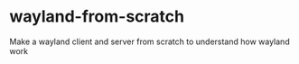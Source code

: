 # wayland-from-scratch
Make a wayland client and server from scratch to understand how wayland work
